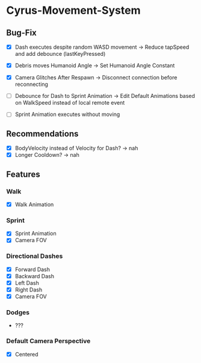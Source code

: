 # Cyrus-Movement-System
## Bug-Fix
- [X] Dash executes despite random WASD movement -> Reduce tapSpeed and add debounce (lastKeyPressed)
- [X] Debris moves Humanoid Angle -> Set Humanoid Angle Constant
- [X] Camera Glitches After Respawn -> Disconnect connection before reconnecting
- [ ] Debounce for Dash to Sprint Animation -> Edit Default Animations based on WalkSpeed instead of local remote event
- [ ] Sprint Animation executes without moving


## Recommendations
- [X] BodyVelocity instead of Velocity for Dash? -> nah
- [X] Longer Cooldown? -> nah

## Features
### Walk
- [X] Walk Animation

### Sprint
- [X] Sprint Animation
- [X] Camera FOV

### Directional Dashes
- [X] Forward Dash
- [X] Backward Dash
- [X] Left Dash
- [X] Right Dash
- [X] Camera FOV

### Dodges
- ???

### Default Camera Perspective
- [X] Centered
